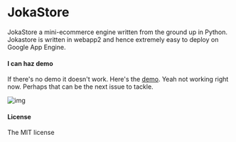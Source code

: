 JokaStore
===

JokaStore a mini-ecommerce engine written from the ground up in Python. Jokastore is written in webapp2 and hence extremely easy to deploy on Google App Engine. 

#### I can haz demo
If there's no demo it doesn't work. Here's the [demo](http://jokastore.appspot.com).  Yeah not working right now.  Perhaps that can be the next issue to tackle.

![img](https://dl.dropboxusercontent.com/u/9555677/jokastore.png)

#### License
The MIT license 
